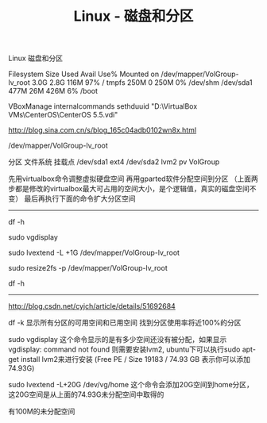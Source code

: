 ﻿---
title: Linux - 磁盘和分区
categories:
  - Linux
tags:
  - Linux
---

Linux 磁盘和分区

<!--more-->

Filesystem                      Size  Used Avail Use% Mounted on
/dev/mapper/VolGroup-lv_root    3.0G  2.8G  116M  97% /
tmpfs                           250M     0  250M   0% /dev/shm
/dev/sda1                       477M   26M  426M   6% /boot


VBoxManage internalcommands sethduuid "D:\VirtualBox VMs\CenterOS\CenterOS 5.5.vdi"

http://blog.sina.com.cn/s/blog_165c04adb0102wn8x.html

/dev/mapper/VolGroup-lv_root


分区		文件系统		挂载点
/dev/sda1   	ext4
/dev/sda2   	lvm2 pv 	VolGroup

先用virtualbox命令调整虚拟硬盘空间
再用gparted软件分配空间到分区
（上面两步都是修改的virtualbox最大可占用的空间大小，是个逻辑值，真实的磁盘空间不变）
最后再执行下面的命令扩大分区空间
************
df -h

sudo vgdisplay

sudo lvextend -L +1G /dev/mapper/VolGroup-lv_root

sudo resize2fs -p /dev/mapper/VolGroup-lv_root

df -h
************
http://blog.csdn.net/cyjch/article/details/51692684


df -k
显示所有分区的可用空间和已用空间
 找到分区使用率将近100%的分区

sudo  vgdisplay
这个命令显示的是有多少空间还没有被分配，如果显示vgdisplay: command not found 则需要安装lvm2, ubuntu下可以执行sudo apt-get install lvm2来进行安装
(Free  PE / Size       19183 / 74.93 GB         表示你可以添加74.93G)

sudo lvextend -L+20G /dev/vg/home
这个命令会添加20G空间到home分区，这20G空间是从上面的74.93G未分配空间中取得的


有100M的未分配空间


